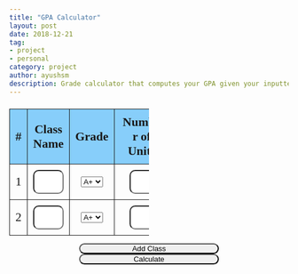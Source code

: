 ```yaml
---
title: "GPA Calculator"
layout: post
date: 2018-12-21
tag:
- project
- personal
category: project
author: ayushsm
description: Grade calculator that computes your GPA given your inputted number of units and grades.
---
```

<html>
    <head>
        <link rel="stylesheet" href="https://stackpath.bootstrapcdn.com/bootstrap/4.2.1/css/bootstrap.min.css" integrity="sha384-GJzZqFGwb1QTTN6wy59ffF1BuGJpLSa9DkKMp0DgiMDm4iYMj70gZWKYbI706tWS" crossorigin="anonymous">
        <script src="https://code.jquery.com/jquery-3.3.1.slim.min.js" integrity="sha384-q8i/X+965DzO0rT7abK41JStQIAqVgRVzpbzo5smXKp4YfRvH+8abtTE1Pi6jizo" crossorigin="anonymous"></script>
        <script src="https://cdnjs.cloudflare.com/ajax/libs/popper.js/1.14.6/umd/popper.min.js" integrity="sha384-wHAiFfRlMFy6i5SRaxvfOCifBUQy1xHdJ/yoi7FRNXMRBu5WHdZYu1hA6ZOblgut" crossorigin="anonymous"></script>
        <script src="https://stackpath.bootstrapcdn.com/bootstrap/4.2.1/js/bootstrap.min.js" integrity="sha384-B0UglyR+jN6CkvvICOB2joaf5I4l3gm9GU6Hc1og6Ls7i6U/mkkaduKaBhlAXv9k" crossorigin="anonymous"></script>
        <link href='https://fonts.googleapis.com/css?family=Alegreya Sans SC' rel='stylesheet'>
        <style>
            button {
                border-radius: 10px;
                display: block;
                margin: auto;
                padding: 0 2px;
                width: 50%;
            }
            .buttonDiv {
                text-align: center;
            }
            #gpa {
                border-radius: 50%;
                background-color: #87CEFA; 
                height: 300px;
                width: 300px;
                margin: 10px auto;
                line-height: 300px;
                text-align: center;
                font-size: 24pt;
            }
            .header {
                font-weight: bold;
            }
            input {
                width: 100%;
                padding: 12px 20px;
                margin: 0px 0px;
                box-sizing: border-box;
                border-radius: 10px;
                text-align: center;
            }
            input[type=number] {
                width: 50%;
                -moz-appearance: textfield;
            }
            input[type="number"]::-webkit-outer-spin-button,
            input[type="number"]::-webkit-inner-spin-button {
                margin: 0;
                -webkit-appearance: none;
            }
            table {
                font-family: 'Alegreya Sans SC';
                font-size: 22px;
                margin-bottom: 10px;
                text-align: center;
                width: 50%;
            }
            td {
                padding: 10px;
                border: solid 1px;
                text-align: center;
            }
            thead {
                background-color: #87CEFA;
            }
        </style>
    </head>
    <body>
        <form><table id="gradeTable" align="center"> 
            <thead>
                <tr class="header">
                    <td> # </td>
                    <td> Class Name </td>
                    <td> Grade </td>
                    <td> Number of Units </td>
                    <td> Points </td>
                </tr>
            </thead>
            <tbody>
            <tr class="class">
                <td> 1 </td>
                <td><input type="text" id="class"></td>
                <td>
                    <select>
                        <option> A+ </option>
                        <option> A </option>
                        <option> A- </option>
                        <option> B+ </option>
                        <option> B </option>
                        <option> B- </option>
                        <option> C+ </option>
                        <option> C </option>
                        <option> C- </option>
                        <option> D+ </option>
                        <option> D </option>
                        <option> D- </option>
                        <option> F </option>
                    </select>
                </td>
                <td><input type="number"></td>
                <td> 0 </td>
            </tr>
            <tr class="class">
                <td> 2 </td>
                <td><input type="text" id="class"></td>
                <td>
                    <select id="grade">
                        <option> A+ </option>
                        <option> A </option>
                        <option> A- </option>
                        <option> B+ </option>
                        <option> B </option>
                        <option> B- </option>
                        <option> C+ </option>
                        <option> C </option>
                        <option> C- </option>
                        <option> D+ </option>
                        <option> D </option>
                        <option> D- </option>
                        <option> F </option>
                    </select>
                </td>
                <td><input type="number"></td>
                <td> 0 </td>
            </tr>
            </tbody>
        </table></form>
        <div class="buttonDiv">
            <button class="btn btn-primary" onclick="addClass()"> Add Class </button>
        </div>
        <script>
            function addClass() {
                //Variables for rows
                var table = document.getElementById("gradeTable");
                var rowCount = table.rows.length;
                var row = table.insertRow(rowCount);
                //First entry in new row
                var cell0 = row.insertCell(0);
                row.cells.item(0).innerHTML = rowCount;
                //Second entry in new row
                var cell1 = row.insertCell(1);
                var element1 = document.createElement('input');
                element1.type="text";
                cell1.appendChild(element1);
                //Third entry in new row
                var cell2 = row.insertCell(2);
                var element2 = document.createElement('SELECT');
                element2.setAttribute("id", "grade");
                element2.append(new Option("A+"));
                element2.append(new Option("A"));
                element2.append(new Option("A-"));
                element2.append(new Option("B+"));
                element2.append(new Option("B"));
                element2.append(new Option("B-"));
                element2.append(new Option("C+"));
                element2.append(new Option("C"));
                element2.append(new Option("C-"));
                element2.append(new Option("D+"));
                element2.append(new Option("D"));
                element2.append(new Option("D-"));
                element2.append(new Option("F"));
                cell2.appendChild(element2);
                //Fourth entry in new row
                var cell3 = row.insertCell(3);
                var element3 = document.createElement('input');
                element3.type="number";
                cell3.appendChild(element3);
                //Fifth entry in new row
                var cell4 = row.insertCell(4);
                row.cells.item(4).innerHTML = 0;
            }
        </script>
        <div class="buttonDiv">
            <button class="btn btn-danger" onclick="calculate()"> Calculate </button>
        </div>
        <script>
            function calculate() {
                //Dictionary linking letter grade to point value and colors to symbolize grade
                var dict = {};
                dict["A+"] = [4.0, "#008000"];
                dict["A"] = [4.0, "#228B22"];
                dict["A-"] = [3.7, "#9ACD32"];
                dict["B+"] = [3.3, "#F0E68C"];
                dict["B"] = [3.0, "#EEE8AA"];
                dict["B-"] = [2.7, "#FFFF00"];
                dict["C+"] = [2.3, "#FFD700"];
                dict["C"] = [2.0, "#FFA500"];
                dict["C-"] = [1.7, "#FF8C00"];
                dict["D+"] = [1.3, "#FF4500"];
                dict["D"] = [1.0, "#CD5C5C"];
                dict["D-"] = [0.7, "#DC143C"];
                dict["F"] = [0.0, "#FF0000"];
                //Variables for storing key values in calculation of GPA
                var table = document.getElementById("gradeTable");
                var gradePoints = 0;
                var credits = 0;
                var totalPoints = 0;
                //Check if proper credit values
                for (var i = 1; i < table.rows.length; i++) {
                    if ((table.rows[i].cells[3].children[0].value % 1 != 0) || (table.rows[i].cells[3].children[0].value) < 1) {
                        alert("Make sure all your credits are valid whole numbers!");
                        return;
                    }
                }
                //Calcualte points per class
                for (var j = 1; j < table.rows.length; j++) {
                    gradePoints = dict[table.rows[j].cells[2].children[0].value][0];
                    table.rows[j].cells[2].style.backgroundColor = dict[table.rows[j].cells[2].children[0].value][1];
                    credits = table.rows[j].cells[3].children[0].value;
                    table.rows[j].cells.item(4).innerHTML = (credits * gradePoints).toFixed(3);
                    totalPoints = totalPoints + gradePoints;
                }
                var gpa = (totalPoints / (table.rows.length - 1)).toFixed(3);
                //Create new div for GPA if it's not there, but if it is then update it
                var ifgpaDiv = document.getElementById('gpa');
                var roughGrade;
                if (ifgpaDiv) {
                    ifgpaDiv.innerHTML = "Your GPA is:\n" + gpa;
                    if (gpa >= 3.850) {
                        roughGrade = "A+";
                    } else if (gpa >= 3.500) {
                        roughGrade = "A";
                    } else if (gpa >= 3.150) {
                        roughGrade = "A-";
                    } else if (gpa >= 2.850) {
                        roughGrade = "B+";
                    } else if (gpa >= 2.500) {
                        roughGrade = "B";
                    } else if (gpa >= 2.150) {
                        roughGrade = "B-";
                    } else if (gpa >= 1.850) {
                        roughGrade = "C+";
                    } else if (gpa >= 1.500) {
                        roughGrade = "C";
                    } else if (gpa >= 1.150) {
                        roughGrade = "C-";
                    } else if (gpa >= 0.850) {
                        roughGrade = "D+";
                    } else if (gpa >= 0.5) {
                        roughGrade = "D";
                    } else if (gpa >= 0.150) {
                        roughGrade = "D-";
                    } else {
                        roughGrade = "F";
                    }
                    ifgpaDiv.style.backgroundColor = dict[roughGrade][1];
                }
                else {
                    var gpaDiv = document.createElement('div');
                    gpaDiv.id = "gpa";
                    document.body.appendChild(gpaDiv);
                    gpaDiv.innerHTML = "Your GPA is:\n" + gpa;
                    if (gpa >= 3.850) {
                        roughGrade = "A+";
                    } else if (gpa >= 3.500) {
                        roughGrade = "A";
                    } else if (gpa >= 3.150) {
                        roughGrade = "A-";
                    } else if (gpa >= 2.850) {
                        roughGrade = "B+";
                    } else if (gpa >= 2.500) {
                        roughGrade = "B";
                    } else if (gpa >= 2.150) {
                        roughGrade = "B-";
                    } else if (gpa >= 1.850) {
                        roughGrade = "C+";
                    } else if (gpa >= 1.500) {
                        roughGrade = "C";
                    } else if (gpa >= 1.150) {
                        roughGrade = "C-";
                    } else if (gpa >= 0.850) {
                        roughGrade = "D+";
                    } else if (gpa >= 0.5) {
                        roughGrade = "D";
                    } else if (gpa >= 0.150) {
                        roughGrade = "D-";
                    } else {
                        roughGrade = "F";
                    }
                    gpaDiv.style.backgroundColor = dict[roughGrade][1];
                }
            }
        </script>
    </body>
</html>